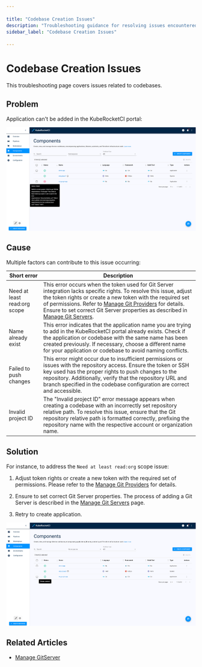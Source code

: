 ```yaml
---

title: "Codebase Creation Issues"
description: "Troubleshooting guidance for resolving issues encountered during codebase creation in KubeRocketCI portal, including insufficient permissions and naming conflicts."
sidebar_label: "Codebase Creation Issues"

---
```

<!-- markdownlint-disable MD025 -->

# Codebase Creation Issues

<head>
  <link rel="canonical" href="https://docs.kuberocketci.io/docs/operator-guide/troubleshooting/codebase-creation-issues" />
</head>

This troubleshooting page covers issues related to codebases.

## Problem

Application can't be added in the KubeRocketCI portal:

  ![Insufficient permissions error](../../assets/operator-guide/troubleshooting/insufficient_permissions.png "Insufficient permissions error")

## Cause

Multiple factors can contribute to this issue occurring:

| Short error | Description |
|-------------|-------------|
| Need at least read:org scope | This error occurs when the token used for Git Server integration lacks specific rights. To resolve this issue, adjust the token rights or create a new token with the required set of permissions. Refer to [Manage Git Providers](../../user-guide/add-git-server.md) for details. Ensure to set correct Git Server properties as described in [Manage Git Servers](../../user-guide/add-git-server.md). |
| Name already exist | This error indicates that the application name you are trying to add in the KubeRocketCI portal already exists. Check if the application or codebase with the same name has been created previously. If necessary, choose a different name for your application or codebase to avoid naming conflicts. |
| Failed to push changes | This error might occur due to insufficient permissions or issues with the repository access. Ensure the token or SSH key used has the proper rights to push changes to the repository. Additionally, verify that the repository URL and branch specified in the codebase configuration are correct and accessible. |
| Invalid project ID | The "Invalid project ID" error message appears when creating a codebase with an incorrectly set repository relative path. To resolve this issue, ensure that the Git repository relative path is formatted correctly, prefixing the repository name with the respective account or organization name. |

## Solution

For instance, to address the `Need at least read:org` scope issue:

1. Adjust token rights or create a new token with the required set of permissions. Please refer to the [Manage Git Providers](../../user-guide/add-git-server.md) for details.

2. Ensure to set correct Git Server properties. The process of adding a Git Server is described in the [Manage Git Servers](../../user-guide/add-git-server.md) page.

3. Retry to create application.

  ![Codebase created](../../assets/operator-guide/troubleshooting/codebase_synced.png "Codebase created")

## Related Articles

* [Manage GitServer](../../user-guide/add-git-server.md)
